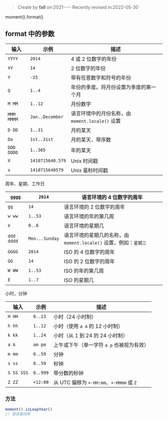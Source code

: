 > Create by **fall** on:2021----
> Recently revised in:2022-05-30

moment().format()

## format 中的参数

| 输入       | 示例             | 描述                                            |
| ---------- | ---------------- | ----------------------------------------------- |
| `YYYY`     | `2014`           | 4 或 2 位数字的年份                             |
| `YY`       | `14`             | 2 位数字的年份                                  |
| `Y`        | `-25`            | 带有任意数字和符号的年份                        |
| `Q`        | `1..4`           | 年份的季度。将月份设置为季度的第一个月          |
| `M MM`     | `1..12`          | 月份数字                                        |
| `MMM MMMM` | `Jan..December`  | 语言环境中的月份名称，由 `moment.locale()` 设置 |
| `D DD`     | `1..31`          | 月的某天                                        |
| `Do`       | `1st..31st`      | 月的某天，带序数                                |
| `DDD DDDD` | `1..365`         | 年的某天                                        |
| `X`        | `1410715640.579` | Unix 时间戳                                     |
| `x`        | `1410715640579`  | Unix 毫秒时间戳                                 |

周年、星期、工作日

| `gggg`     | `2014`         | 语言环境的 4 位数字的周年                                    |
| ---------- | -------------- | ------------------------------------------------------------ |
| `gg`       | `14`           | 语言环境的 2 位数字的周年                                    |
| `w ww`     | `1..53`        | 语言环境的年的第几周                                         |
| `e`        | `0..6`         | 语言环境的星期几                                             |
| `ddd dddd` | `Mon...Sunday` | 语言环境的星期几的名称，由 `moment.locale()` 设置，例如：`星期三` |
| `GGGG`     | `2014`         | ISO 的 4 位数字的周年                                        |
| `GG`       | `14`           | ISO 的 2 位数字的周年                                        |
| `W WW`     | `1..53`        | ISO 的年的第几周                                             |
| `E`        | `1..7`         | ISO 的星期几                                                 |

小时，分钟

| 输入       | 示例     | 描述                                      |
| ---------- | -------- | ----------------------------------------- |
| `H HH`     | `0..23`  | 小时（24 小时制）                         |
| `h hh`     | `1..12`  | 小时（使用 `a A` 的 12 小时制）           |
| `k kk`     | `1..24`  | 小时（从 1 到 24 的 24 小时制）           |
| `a A`      | `am pm`  | 上午或下午（单一字符 `a p` 也被视为有效） |
| `m mm`     | `0..59`  | 分钟                                      |
| `s ss`     | `0..59`  | 秒钟                                      |
| `S SS SSS` | `0..999` | 带分数的秒钟                              |
| `Z ZZ`     | `+12:00` | 从 UTC 偏移为 `+-HH:mm`、`+-HHmm` 或 `Z`  |

### 方法

```javascript
moment().isLeapYear()
// 是否是闰年
```